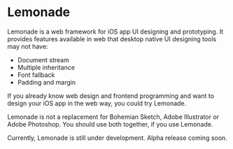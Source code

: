 # Lemonade

Lemonade is a web framework for iOS app UI designing and prototyping. It provides features available in web that desktop native UI designing tools may not have:

- Document stream
- Multiple inheritance
- Font fallback
- Padding and margin

If you already know web design and frontend programming and want to design your iOS app in the web way, you could try Lemonade.

Lemonade is not a replacement for Bohemian Sketch, Adobe Illustrator or Adobe Photoshop. You should use both together, if you use Lemonade.

Currently, Lemonade is still under development. Alpha release coming soon.